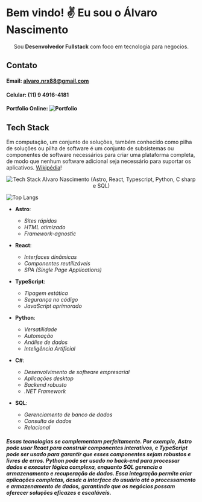 

# Bem vindo! ✌️ Eu sou o Álvaro Nascimento

<p align='center'> Sou <b>Desenvolvedor Fullstack</b> com foco em tecnologia para negocios. </p>

## Contato
#### Email: alvaro.nrx88@gmail.com
#### Celular: (11) 9 4916-4181
#### Portfolio Online: ![Portfolio](https://oxx-digital.vercel.app)

## Tech Stack
Em computação, um conjunto de soluções, também conhecido como pilha de soluções ou pilha de software é um conjunto de subsistemas ou componentes de software necessários para criar uma plataforma completa, de modo que nenhum software adicional seja necessário para suportar os aplicativos. [Wikipédia](https://pt.wikipedia.org/wiki/Conjunto_de_solu%C3%A7%C3%B5es_(computa%C3%A7%C3%A3o))!


<p align="center">
  <img src="https://kphlyejmohszzhqnexpf.supabase.co/storage/v1/object/sign/oxx-assets/OxxTechStack.png?token=eyJhbGciOiJIUzI1NiIsInR5cCI6IkpXVCJ9.eyJ1cmwiOiJveHgtYXNzZXRzL094eFRlY2hTdGFjay5wbmciLCJpYXQiOjE3MjM4NzUxMDksImV4cCI6MTc1NTQxMTEwOX0._N5Bp4AjjBaozlXdqTSrnonRNuDGWPa5Q0NMAa5qxEY&t=2024-08-17T05%3A58%3A30.026Z" alt="Tech  Stack Alvaro Nascimento (Astro, React, Typescript, Python, C sharp e SQL)" />
</p>

![Top Langs](https://github-readme-stats.vercel.app/api/top-langs/?username=alvaro-alves-oxx&hide=javascript,css,scss,html&theme=tokyonight)

- **Astro**:  
  - *Sites rápidos*  
  - *HTML otimizado*  
  - *Framework-agnostic*

- **React**:  
  - *Interfaces dinâmicas*  
  - *Componentes reutilizáveis*  
  - *SPA (Single Page Applications)*

- **TypeScript**:  
  - *Tipagem estática*  
  - *Segurança no código*  
  - *JavaScript aprimorado*

- **Python**:  
  - *Versatilidade*  
  - *Automação*  
  - *Análise de dados*  
  - *Inteligência Artificial*

- **C#**:  
  - *Desenvolvimento de software empresarial*  
  - *Aplicações desktop*  
  - *Backend robusto*  
  - *.NET Framework*

- **SQL**:  
  - *Gerenciamento de banco de dados*  
  - *Consulta de dados*  
  - *Relacional*

##### Essas tecnologias se complementam perfeitamente. Por exemplo, Astro pode usar React para construir componentes interativos, e TypeScript pode ser usado para garantir que esses componentes sejam robustos e livres de erros. Python pode ser usado no back-end para processar dados e executar lógica complexa, enquanto SQL gerencia o armazenamento e recuperação de dados. Essa integração permite criar aplicações completas, desde a interface do usuário até o processamento e armazenamento de dados, garantindo que os negócios possam oferecer soluções eficazes e escaláveis.
